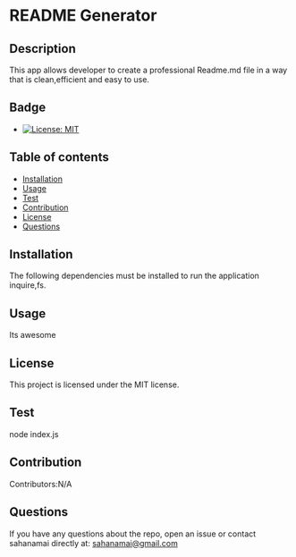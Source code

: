 # README Generator
## Description 
 This app allows developer to create a professional Readme.md file in a way that is clean,efficient and easy to use.
## Badge
* [![License: MIT](https://img.shields.io/badge/License-MIT-yellow.svg)](https://opensource.org/licenses/MIT)
## Table of contents
  * [Installation](#installation)
  * [Usage](#usage)
  * [Test](#test)
  * [Contribution](#contribution)
  * [License](#license)
  * [Questions](#questions)
     
 ## Installation
 The following dependencies must be installed to run the application inquire,fs.
 ## Usage
  Its awesome
 ## License
  This project is licensed under the MIT license.
 ## Test
  node index.js
 ## Contribution
  Contributors:N/A
 ## Questions
  If you have any questions about the repo, open an issue or contact sahanamai directly at: sahanamai@gmail.com
    

    